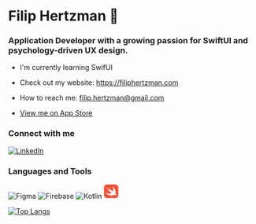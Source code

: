 #  Filip Hertzman  


### Application Developer with a growing passion for SwiftUI and psychology-driven UX design. 

*  I'm currently learning SwifUI

*  Check out my website: https://filiphertzman.com

*  How to reach me: filip.hertzman@gmail.com
  
* [View me on App Store](https://apps.apple.com/tr/app/warrantguard/id6465695908)


### Connect with me
<a href="https://www.linkedin.com/in/filip-hertzman-017709167/?originalSubdomain=se"><img src="https://raw.githubusercontent.com/rahuldkjain/github-profile-readme-generator/master/src/images/icons/Social/linked-in-alt.svg" alt="LinkedIn" width="30" height="30"></a>

### Languages and Tools
<div style="display: inline-block;">
  <img src="https://camo.githubusercontent.com/ed93c2b000a76ceaad1503e7eb9356591b885227e82a36a005b9d3498b303ba5/68747470733a2f2f7777772e766563746f726c6f676f2e7a6f6e652f6c6f676f732f6669676d612f6669676d612d69636f6e2e737667" alt="Figma" width="30" height="30">
  <img src="https://camo.githubusercontent.com/dd4b2422ed3bfc9da88c43d18550375c66f9584327dff7ecc19315ce50b96f07/68747470733a2f2f7777772e766563746f726c6f676f2e7a6f6e652f6c6f676f732f66697265626173652f66697265626173652d69636f6e2e737667" alt="Firebase" width="30" height="30">
  <img src="https://camo.githubusercontent.com/76ae44a94388e048be2d8f5730d221c844f291162e6c5cdd632b1623a1b859f8/68747470733a2f2f7777772e766563746f726c6f676f2e7a6f6e652f6c6f676f732f6b6f746c696e6c616e672f6b6f746c696e6c616e672d69636f6e2e737667" alt="Kotlin" width="30" height="30">
  <img src="https://raw.githubusercontent.com/devicons/devicon/master/icons/swift/swift-original.svg" alt="Swift" width="30" height="30">
</div>

[![Top Langs](https://github-readme-stats.vercel.app/api/top-langs/?username=filiphertzman&layout=compact)](https://github.com/filiphertzman/github-readme-stats)
